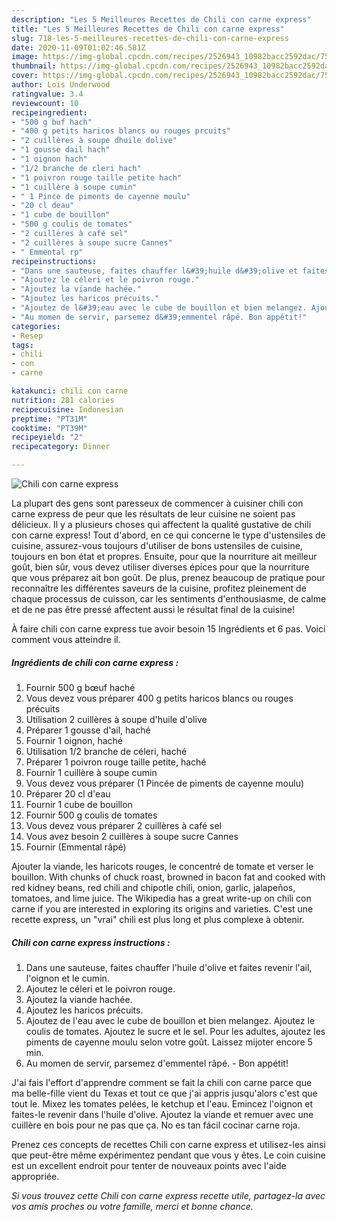 ```yaml
---
description: "Les 5 Meilleures Recettes de Chili con carne express"
title: "Les 5 Meilleures Recettes de Chili con carne express"
slug: 718-les-5-meilleures-recettes-de-chili-con-carne-express
date: 2020-11-09T01:02:46.581Z
image: https://img-global.cpcdn.com/recipes/2526943_10982bacc2592dac/751x532cq70/chili-con-carne-express-photo-principale-de-la-recette.jpg
thumbnail: https://img-global.cpcdn.com/recipes/2526943_10982bacc2592dac/751x532cq70/chili-con-carne-express-photo-principale-de-la-recette.jpg
cover: https://img-global.cpcdn.com/recipes/2526943_10982bacc2592dac/751x532cq70/chili-con-carne-express-photo-principale-de-la-recette.jpg
author: Lois Underwood
ratingvalue: 3.4
reviewcount: 10
recipeingredient:
- "500 g buf hach"
- "400 g petits haricos blancs ou rouges prcuits"
- "2 cuillères à soupe dhuile dolive"
- "1 gousse dail hach"
- "1 oignon hach"
- "1/2 branche de cleri hach"
- "1 poivron rouge taille petite hach"
- "1 cuillère à soupe cumin"
- " 1 Pince de piments de cayenne moulu"
- "20 cl deau"
- "1 cube de bouillon"
- "500 g coulis de tomates"
- "2 cuillères à café sel"
- "2 cuillères à soupe sucre Cannes"
- " Emmental rp"
recipeinstructions:
- "Dans une sauteuse, faites chauffer l&#39;huile d&#39;olive et faites revenir l&#39;ail, l&#39;oignon et le cumin."
- "Ajoutez le céleri et le poivron rouge."
- "Ajoutez la viande hachée."
- "Ajoutez les haricos précuits."
- "Ajoutez de l&#39;eau avec le cube de bouillon et bien melangez. Ajoutez le coulis de tomates. Ajoutez le sucre et le sel. Pour les adultes, ajoutez les piments de cayenne moulu selon votre goût. Laissez mijoter encore 5 min."
- "Au momen de servir, parsemez d&#39;emmentel râpé. Bon appétit!"
categories:
- Resep
tags:
- chili
- con
- carne

katakunci: chili con carne 
nutrition: 281 calories
recipecuisine: Indonesian
preptime: "PT31M"
cooktime: "PT39M"
recipeyield: "2"
recipecategory: Dinner

---
```



![Chili con carne express](https://img-global.cpcdn.com/recipes/2526943_10982bacc2592dac/751x532cq70/chili-con-carne-express-photo-principale-de-la-recette.jpg)

La plupart des gens sont paresseux de commencer à cuisiner chili con carne express de peur que les résultats de leur cuisine ne soient pas délicieux. Il y a plusieurs choses qui affectent la qualité gustative de chili con carne express! Tout d'abord, en ce qui concerne le type d'ustensiles de cuisine, assurez-vous toujours d'utiliser de bons ustensiles de cuisine, toujours en bon état et propres. Ensuite, pour que la nourriture ait meilleur goût, bien sûr, vous devez utiliser diverses épices pour que la nourriture que vous préparez ait bon goût. De plus, prenez beaucoup de pratique pour reconnaître les différentes saveurs de la cuisine, profitez pleinement de chaque processus de cuisson, car les sentiments d'enthousiasme, de calme et de ne pas être pressé affectent aussi le résultat final de la cuisine!

<!--inarticleads1-->

À faire chili con carne express tue avoir besoin 15 Ingrédients et 6 pas. Voici comment vous atteindre il.

##### Ingrédients de chili con carne express :

1. Fournir 500 g bœuf haché
1. Vous devez vous préparer 400 g petits haricos blancs ou rouges précuits
1. Utilisation 2 cuillères à soupe d&#39;huile d&#39;olive
1. Préparer 1 gousse d&#39;ail, haché
1. Fournir 1 oignon, haché
1. Utilisation 1/2 branche de céleri, haché
1. Préparer 1 poivron rouge taille petite, haché
1. Fournir 1 cuillère à soupe cumin
1. Vous devez vous préparer  (1 Pincée de piments de cayenne moulu)
1. Préparer 20 cl d&#39;eau
1. Fournir 1 cube de bouillon
1. Fournir 500 g coulis de tomates
1. Vous devez vous préparer 2 cuillères à café sel
1. Vous avez besoin 2 cuillères à soupe sucre Cannes
1. Fournir  (Emmental râpé)


Ajouter la viande, les haricots rouges, le concentré de tomate et verser le bouillon. With chunks of chuck roast, browned in bacon fat and cooked with red kidney beans, red chili and chipotle chili, onion, garlic, jalapeños, tomatoes, and lime juice. The Wikipedia has a great write-up on chili con carne if you are interested in exploring its origins and varieties. C&#39;est une recette express, un &#34;vrai&#34; chili est plus long et plus complexe à obtenir. 

<!--inarticleads2-->

##### Chili con carne express instructions :

1. Dans une sauteuse, faites chauffer l&#39;huile d&#39;olive et faites revenir l&#39;ail, l&#39;oignon et le cumin.
1. Ajoutez le céleri et le poivron rouge.
1. Ajoutez la viande hachée.
1. Ajoutez les haricos précuits.
1. Ajoutez de l&#39;eau avec le cube de bouillon et bien melangez. Ajoutez le coulis de tomates. Ajoutez le sucre et le sel. Pour les adultes, ajoutez les piments de cayenne moulu selon votre goût. Laissez mijoter encore 5 min.
1. Au momen de servir, parsemez d&#39;emmentel râpé. - Bon appétit!


J&#39;ai fais l&#39;effort d&#39;apprendre comment se fait la chili con carne parce que ma belle-fille vient du Texas et tout ce que j&#39;ai appris jusqu&#39;alors c&#39;est que tout le. Mixez les tomates pelées, le ketchup et l&#39;eau. Emincez l&#39;oignon et faites-le revenir dans l&#39;huile d&#39;olive. Ajoutez la viande et remuer avec une cuillère en bois pour ne pas que ça. No es tan fácil cocinar carne roja. 

<!--inarticleads1-->

<p>
Prenez ces concepts de recettes Chili con carne express et utilisez-les ainsi que peut-être même expérimentez pendant que vous y êtes. Le coin cuisine est un excellent endroit pour tenter de nouveaux points avec l'aide appropriée.
</p>

<p>
<i>Si vous trouvez cette Chili con carne express recette utile, partagez-la avec vos amis proches ou votre famille, merci et bonne chance.</i>
</p>
